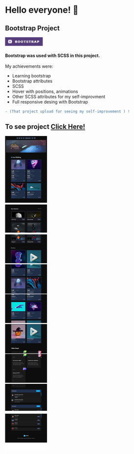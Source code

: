 # Hello everyone! 🤗 

## Bootstrap Project
![alt text](https://github.com/anilcosarss/Nuron/blob/main/img/BOOTSTRAP.png
)


 


#### Bootstrap was used with SCSS in this project.

My achievements were:
- Learning bootstrap
- Bootstrap attributes
- SCSS
- Hover with positions, animations
- Other SCSS attributes for my self-improvment
- Full responsive desing with Bootstrap



```diff
- (That project upload for seeing my self-improvement ) ! 

```

## To see project <a href="https://raw.githack.com/anilcosarss/Nuron/main/index.html">Click Here!</a> 

![alt text](https://github.com/anilcosarss/Nuron/blob/main/img/screencapture-file-C-Users-Lenovo-Desktop-front-end-muhsin-hocam-bootstrap-projects-nuron-index-html-2023-03-13-17_34_38.png
)
